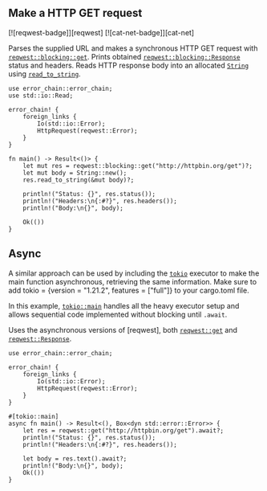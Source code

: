 ## Make a HTTP GET request

[![reqwest-badge]][reqwest] [![cat-net-badge]][cat-net]

Parses the supplied URL and makes a synchronous HTTP GET request
with [`reqwest::blocking::get`]. Prints obtained [`reqwest::blocking::Response`]
status and headers. Reads HTTP response body into an allocated [`String`]
using [`read_to_string`].


```rust,edition2024,no_run
use error_chain::error_chain;
use std::io::Read;

error_chain! {
    foreign_links {
        Io(std::io::Error);
        HttpRequest(reqwest::Error);
    }
}

fn main() -> Result<()> {
    let mut res = reqwest::blocking::get("http://httpbin.org/get")?;
    let mut body = String::new();
    res.read_to_string(&mut body)?;

    println!("Status: {}", res.status());
    println!("Headers:\n{:#?}", res.headers());
    println!("Body:\n{}", body);

    Ok(())
}

```

## Async

A similar approach can be used by including the [`tokio`] executor
to make the main function asynchronous, retrieving the same information.
Make sure to add tokio = {version = "1.21.2", features = ["full"]} to
your cargo.toml file.

In this example, [`tokio::main`] handles all the heavy executor setup
and allows sequential code implemented without blocking until `.await`.

Uses the asynchronous versions of [reqwest], both [`reqwest::get`] and
[`reqwest::Response`].

```rust,no_run
use error_chain::error_chain;

error_chain! {
    foreign_links {
        Io(std::io::Error);
        HttpRequest(reqwest::Error);
    }
}

#[tokio::main]
async fn main() -> Result<(), Box<dyn std::error::Error>> {
    let res = reqwest::get("http://httpbin.org/get").await?;
    println!("Status: {}", res.status());
    println!("Headers:\n{:#?}", res.headers());

    let body = res.text().await?;
    println!("Body:\n{}", body);
    Ok(())
}
```

[`read_to_string`]: https://doc.rust-lang.org/std/io/trait.Read.html#method.read_to_string
[`reqwest::blocking::get`]: https://docs.rs/reqwest/*/reqwest/blocking/fn.get.html
[`reqwest::blocking::Response`]: https://docs.rs/reqwest/*/reqwest/blocking/struct.Response.html
[`reqwest::get`]: https://docs.rs/reqwest/*/reqwest/fn.get.html
[`reqwest::Response`]: https://docs.rs/reqwest/*/reqwest/struct.Response.html
[`String`]: https://doc.rust-lang.org/std/string/struct.String.html
[`tokio`]: https://docs.rs/crate/tokio/0.2.11
[`tokio::main`]: https://tokio.rs/tokio/tutorial/hello-tokio#the-code
